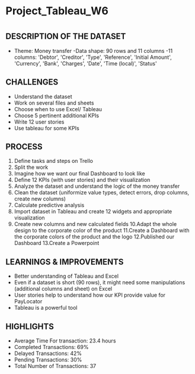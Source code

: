 #  Project_Tableau_W6

# 
## DESCRIPTION OF THE DATASET
- Theme: Money transfer 
-Data shape: 90 rows and 11 columns 
-11 columns: 'Debtor', 'Creditor', 'Type', 'Reference', 'Initial Amount', 'Currency',
       'Bank', 'Charges', 'Date', 'Time (local)', 'Status'

## CHALLENGES
- Understand the dataset
- Work on several files and sheets
- Choose when to use Excel/ Tableau
- Choose 5 pertinent additional KPIs
- Write 12 user stories
- Use tableau for some KPIs 

## PROCESS
1. Define tasks and steps on Trello
2. Split the work
3. Imagine how we want our final Dashboard to look like
4. Define 12 KPIs (with user stories) and their visualization
5. Analyze the dataset and understand the logic of the money transfer
6. Clean the dataset (uniformize value types, detect errors, drop columns, 
create new columns)
7. Calculate predictive analysis
8. Import dataset in Tableau and create 12 widgets and appropriate 
visualization
9. Create new columns and new calculated fields
10.Adapt the whole design to the corporate color of the product
11.Create a Dashboard with the corporate colors of the product and the logo
12.Published our Dashboard
13.Create a Powerpoint 

## LEARNINGS & IMPROVEMENTS

- Better understanding of Tableau and Excel
- Even if a dataset is short (90 rows), it might need some manipulations 
(additional columns and sheet) on Excel
- User stories help to understand how our KPI provide value for PayLocator
- Tableau is a powerful tool 

## HIGHLIGHTS

- Average Time For transaction: 23.4 hours
- Completed Transactions: 69%
- Delayed Transactions: 42%
- Pending Transactions: 30%
- Total Number of Transactions: 37

